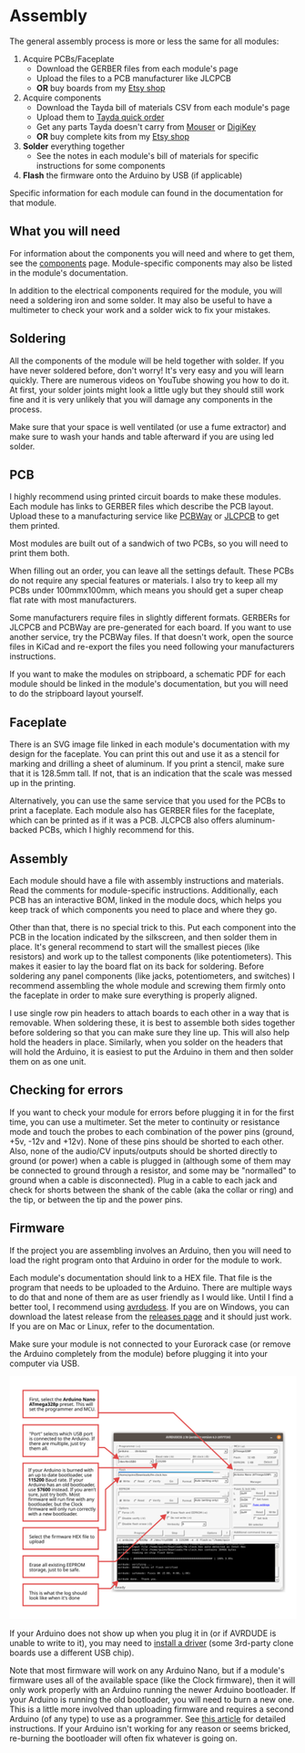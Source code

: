 # Assembly

The general assembly process is more or less the same for all modules:

1. Acquire PCBs/Faceplate
    - Download the GERBER files from each module's page
    - Upload the files to a PCB manufacturer like JLCPCB
    - **OR** buy boards from my [Etsy shop](https://www.etsy.com/shop/freemodular/)
2. Acquire components
    - Download the Tayda bill of materials CSV from each module's page
    - Upload them to [Tayda quick order](https://www.taydaelectronics.com/quick-order/)
    - Get any parts Tayda doesn't carry from [Mouser](https://www.mouser.com/) or [DigiKey](https://www.digikey.com/)
    - **OR** buy complete kits from my [Etsy shop](https://www.etsy.com/shop/freemodular/)
4. **Solder** everything together
    - See the notes in each module's bill of materials for specific instructions for some components
5. **Flash** the firmware onto the Arduino by USB (if applicable)

 Specific information for each module can found in the documentation for that module.

## What you will need

For information about the components you will need and where to get them, see the [components](https://quinnfreedman.github.io/modular/docs/components) page. Module-specific components may also be listed in the module's documentation.

In addition to the electrical components required for the module, you will need a soldering iron and some solder. It may also be useful to have a multimeter to check your work and a solder wick to fix your mistakes.

## Soldering

All the components of the module will be held together with solder. If you have never soldered before, don't worry! It's very easy and you will learn quickly. There are numerous videos on YouTube showing you how to do it. At first, your solder joints might look a little ugly but they should still work fine and it is very unlikely that you will damage any components in the process.

Make sure that your space is well ventilated (or use a fume extractor) and make sure to wash your hands and table afterward if you are using led solder.

## PCB

I highly recommend using printed circuit boards to make these modules. Each module has links to GERBER files which describe the PCB layout. Upload these to a manufacturing service like [PCBWay](https://www.pcbway.com/) or [JLCPCB](https://jlcpcb.com/order) to get them printed. 

Most modules are built out of a sandwich of two PCBs, so you will need to print them both.

When filling out an order, you can leave all the settings default. These PCBs do not require any special features or materials. I also try to keep all my PCBs under 100mmx100mm, which means you should get a super cheap flat rate with most manufacturers.

Some manufacturers require files in slightly different formats. GERBERs for JLCPCB and PCBWay are pre-generated for each board. If you want to use another service, try the PCBWay files. If that doesn't work, open the source files in KiCad and re-export the files you need following your manufacturers instructions.

If you want to make the modules on stripboard, a schematic PDF for each module should be linked in the module's documentation, but you will need to do the stripboard layout yourself.

## Faceplate

There is an SVG image file linked in each module's documentation with my design for the faceplate. You can print this out and use it as a stencil for marking and drilling a sheet of aluminum. If you print a stencil, make sure that it is 128.5mm tall. If not, that is an indication that the scale was messed up in the printing.

Alternatively, you can use the same service that you used for the PCBs to print a faceplate. Each module also has GERBER files for the faceplate, which can be printed as if it was a PCB. JLCPCB also offers aluminum-backed PCBs, which I highly recommend for this.

## Assembly

Each module should have a file with assembly instructions and materials. Read the comments for module-specific instructions. Additionally, each PCB has an interactive BOM, linked in the module docs, which helps you keep track of which components you need to place and where they go.

Other than that, there is no special trick to this. Put each component into the PCB in the location indicated by the silkscreen, and then solder them in place. It's general recommend to start will the smallest pieces (like resistors) and work up to the tallest components (like potentiometers). This makes it easier to lay the board flat on its back for soldering. Before soldering any panel components (like jacks, potentiometers, and switches) I recommend assembling the whole module and screwing them firmly onto the faceplate in order to make sure everything is properly aligned.

I use single row pin headers to attach boards to each other in a way that is removable. When soldering these, it is best to assemble both sides together before soldering so that you can make sure they line up. This will also help hold the headers in place. Similarly, when you solder on the headers that will hold the Arduino, it is easiest to put the Arduino in them and then solder them on as one unit.

## Checking for errors

If you want to check your module for errors before plugging it in for the first time, you can use a multimeter. Set the meter to continuity or resistance mode and touch the probes to each combination of the power pins (ground, +5v, -12v and +12v). None of these pins should be shorted to each other. Also, none of the audio/CV inputs/outputs should be shorted directly to ground (or power) when a cable is plugged in (although some of them may be connected to ground through a resistor, and some may be "normalled" to ground when a cable is disconnected). Plug in a cable to each jack and check for shorts between the shank of the cable (aka the collar or ring) and the tip, or between the tip and the power pins.

## Firmware

If the project you are assembling involves an Arduino, then you will need to load the right program onto that Arduino in order for the module to work.

Each module's documentation should link to a HEX file. That file is the program that needs to be uploaded to the Arduino. There are multiple ways to do that and none of them are as user friendly as I would like. Until I find a better tool, I recommend using [avrdudess](https://github.com/ZakKemble/AVRDUDESS). If you are on Windows, you can download the latest release from the [releases page](https://github.com/ZakKemble/AVRDUDESS/releases) and it should just work. If you are on Mac or Linux, refer to the documentation.

Make sure your module is not connected to your Eurorack case (or remove the Arduino completely from the module) before plugging it into your computer via USB.

![AVRDUDESS instructions](images/avrdudess_instructions.svg)

If your Arduino does not show up when you plug it in (or if AVRDUDE is unable to write to it), you may need to [install a driver](https://learn.sparkfun.com/tutorials/how-to-install-ch340-drivers/all) (some 3rd-party clone boards use a different USB chip).

Note that most firmware will work on any Arduino Nano, but if a module's firmware uses all of the available space (like the Clock firmware), then it will only work properly with an Arduino running the newer Arduino bootloader. If your Arduino is running the old bootloader, you will need to burn a new one. This is a little more involved than uploading firmware and requires a second Arduino (of any type) to use as a programmer. See [this article](https://support.arduino.cc/hc/en-us/articles/4841602539164-Burn-the-bootloader-on-UNO-Mega-and-classic-Nano-using-another-Arduino) for detailed instructions. If your Arduino isn't working for any reason or seems bricked, re-burning the bootloader will often fix whatever is going on.
